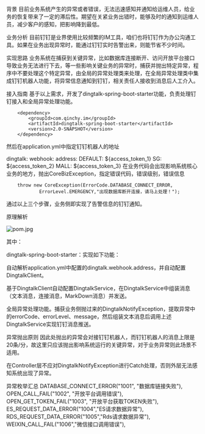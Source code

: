 背景
目前业务系统产生的异常或者错误，无法迅速感知并通知给运维人员，给业务的恢复带来了一定的滞后性。期望在关紧业务出错时，能够及时的通知到运维人员，减少客户的感知，把影响降到最低。

业务分析
目前钉钉是业界使用比较频繁的IM工具，咱们也将钉钉作为办公沟通工具。如果在业务出现异常时，能通过钉钉实时告警出来，则能节省不少时间。

实现思路
业务系统在捕获到关键异常，比如数据库连接断开、访问开放平台接口导致业务无法进行下去，等一些影响关键业务的异常时，捕获并抛出特定异常，程序中不要处理这个特定异常，由全局的异常处理类来处理，在全局异常处理类中集成钉钉机器人功能，将异常信息通知到钉钉，相关责任人接收到消息后人工介入。

接入指南
基于以上需求，开发了dingtalk-spring-boot-starter功能，负责处理钉钉接入和全局异常处理功能。

        <dependency>
            <groupId>com.qinchy.im</groupId>
            <artifactId>dingtalk-spring-boot-starter</artifactId>
            <version>2.0-SNAPSHOT</version>
        </dependency>
然后在application.yml中指定钉钉机器人的地址

dingtalk:
webhook:
address:
DEFAULT: ${access_token_1}
SG: ${access_token_2}
MALL: ${access_token_3}
在业务代码会出现影响系统核心业务的地方，抛出CoreBizException，指定错误代码，错误级别，错误信息

        throw new CoreException(ErrorCode.DATABASE_CONNECT_ERROR,
                ErrorLevel.EMERGENCY,"出现数据库断开连接，请马上处理！");
通过以上三个步骤，业务侧即实现了告警信息的钉钉通知。

原理解析

![pom.jpg](http://192.168.1.88:8090/download/attachments/25724161/pom.jpg?version=1&modificationDate=1596718198000&api=v2)


其中：

dingtalk-spring-boot-starter：实现如下功能：

自动解析application.yml中配置的dingtalk.webhook.address，并自动配置DingtalkClient。

基于DingtalkClient自动配置DingtalkService，在DingtalkService中组装消息（文本消息，连接消息，MarkDown消息）并发送。

全局异常处理功能。捕获业务侧抛过来的DingtalkNotifyException，提取异常中的errorCode、errorLevel、message，然后组装文本消息后调用上述DingtalkService实现钉钉消息推送。

异常抛出原则
因此处抛出的异常会对接钉钉机器人，而钉钉机器人的消息上限是20条/分，故这里只应该抛出影响系统运行的关键异常，对于业务异常则此场景不适用。

在Controller层不应对DingtalkNotifyException进行Catch处理，否则外层无法感知系统出现了异常。

异常枚举汇总
DATABASE_CONNECT_ERROR("1001", "数据库链接失败"),
OPEN_CALL_FAIL("1002", "开放平台调用错误"),
OPEN_GET_TOKEN_FAIL("1003", "开放平台获取TOKEN失败"),
ES_REQUEST_DATA_ERROR("1004","ES请求数据异常"),
RDS_REQUEST_DATA_ERROR("1005","Rds请求数据异常"),
WEIXIN_CALL_FAIL("1006","微信接口调用错误"),